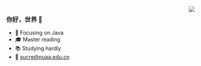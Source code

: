 

<!--
**tangtangsama/tangtangsama** is a ✨ _special_ ✨ repository because its `README.md` (this file) appears on your GitHub profile.
### Hi there 👋
Here are some ideas to get you started:

- 🔭 I’m currently working on ...
- 🌱 I’m currently learning ...
- 👯 I’m looking to collaborate on ...
- 🤔 I’m looking for help with ...
- 💬 Ask me about ...
- 📫 How to reach me: ...
- 😄 Pronouns: ...
- ⚡ Fun fact: ...
-->

<img align="right" src="https://github-readme-stats.vercel.app/api?username=tangtangsama&show_icons=true&theme=cobalt" />
            
### 你好，世界 👋

- :blue_book: Focusing on Java
- :mortar_board: Master reading
- :books: Studying hardly
- :email: sucre@nuaa.edu.cn




